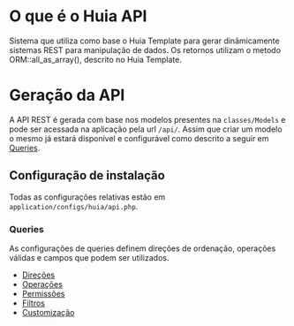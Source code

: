 # O que é o Huia API
Sistema que utiliza como base o Huia Template para gerar dinâmicamente sistemas REST para manipulação de dados.
Os retornos utilizam o metodo ORM::all_as_array(), descrito no Huia Template.

# Geração da API
A API REST é gerada com base nos modelos presentes na `classes/Models` e pode ser acessada na aplicação pela url `/api/`.
Assim que criar um modelo o mesmo já estará disponível e configurável como descrito a seguir em [Queries](#queries).

## Configuração de instalação
Todas as configurações relativas estão em `application/configs/huia/api.php`.

### Queries
As configurações de queries definem direções de ordenação, operações válidas e campos que podem ser utilizados.

  - [Direções](directions.md)
  - [Operações](operations.md)
  - [Permissões](permissions.md)
  - [Filtros](filters.md)
  - [Customização](customs.md)